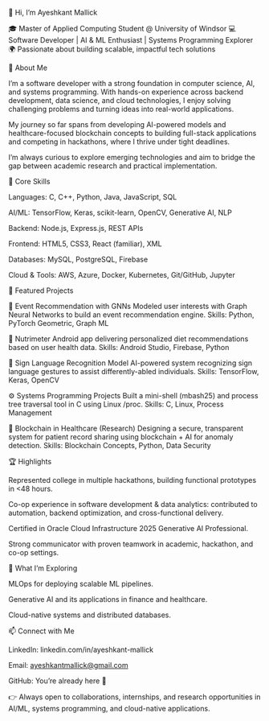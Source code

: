👋 Hi, I’m Ayeshkant Mallick

🎓 Master of Applied Computing Student @ University of Windsor
💻 Software Developer | AI & ML Enthusiast | Systems Programming Explorer
🌍 Passionate about building scalable, impactful tech solutions

🚀 About Me

I’m a software developer with a strong foundation in computer science, AI, and systems programming. With hands-on experience across backend development, data science, and cloud technologies, I enjoy solving challenging problems and turning ideas into real-world applications.

My journey so far spans from developing AI-powered models and healthcare-focused blockchain concepts to building full-stack applications and competing in hackathons, where I thrive under tight deadlines.

I’m always curious to explore emerging technologies and aim to bridge the gap between academic research and practical implementation.

🔑 Core Skills

Languages: C, C++, Python, Java, JavaScript, SQL

AI/ML: TensorFlow, Keras, scikit-learn, OpenCV, Generative AI, NLP

Backend: Node.js, Express.js, REST APIs

Frontend: HTML5, CSS3, React (familiar), XML

Databases: MySQL, PostgreSQL, Firebase

Cloud & Tools: AWS, Azure, Docker, Kubernetes, Git/GitHub, Jupyter

📂 Featured Projects

🔬 Event Recommendation with GNNs
Modeled user interests with Graph Neural Networks to build an event recommendation engine.
Skills: Python, PyTorch Geometric, Graph ML

📱 Nutrimeter
Android app delivering personalized diet recommendations based on user health data.
Skills: Android Studio, Firebase, Python

🤖 Sign Language Recognition Model
AI-powered system recognizing sign language gestures to assist differently-abled individuals.
Skills: TensorFlow, Keras, OpenCV

⚙️ Systems Programming Projects
Built a mini-shell (mbash25) and process tree traversal tool in C using Linux /proc.
Skills: C, Linux, Process Management

🏥 Blockchain in Healthcare (Research)
Designing a secure, transparent system for patient record sharing using blockchain + AI for anomaly detection.
Skills: Blockchain Concepts, Python, Data Security

🏆 Highlights

Represented college in multiple hackathons, building functional prototypes in <48 hours.

Co-op experience in software development & data analytics: contributed to automation, backend optimization, and cross-functional delivery.

Certified in Oracle Cloud Infrastructure 2025 Generative AI Professional.

Strong communicator with proven teamwork in academic, hackathon, and co-op settings.

🌱 What I’m Exploring

MLOps for deploying scalable ML pipelines.

Generative AI and its applications in finance and healthcare.

Cloud-native systems and distributed databases.

📫 Connect with Me

LinkedIn: linkedin.com/in/ayeshkant-mallick

Email: ayeshkantmallick@gmail.com

GitHub: You’re already here 🚀

👉 Always open to collaborations, internships, and research opportunities in AI/ML, systems programming, and cloud-native applications.
